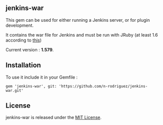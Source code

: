 ## jenkins-war

This gem can be used for either running a Jenkins server, or for plugin development.

It contains the war file for Jenkins and must be run with JRuby (at least 1.6 according to [this](https://github.com/jenkinsci/jenkins.rb/wiki/Getting-Started-With-Ruby-Plugins))

Current version : **1.579**.

## Installation

To use it include it in your Gemfile :

    gem 'jenkins-war', git: 'https://github.com/n-rodriguez/jenkins-war.git'


## License

jenkins-war is released under the [MIT License](https://github.com/n-rodriguez/jenkins-war/blob/master/LICENSE.txt).
